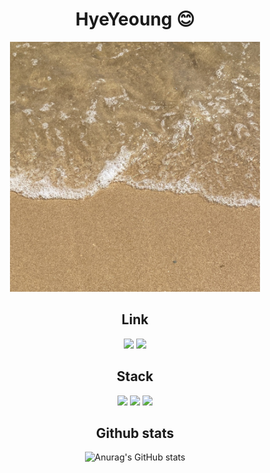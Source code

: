 <div align="center">

# HyeYeoung 😊

<img src="img/2F23D7C2-F55F-4026-8AE7-879EC9DD7AFB_1_105_c.jpeg" width="400" height="400"/>


## Link

<a href="https://thfl9671.tistory.com/" target="_blank"><img src="https://img.shields.io/badge/tistory-000000?style=flat-square&&logo=tistory&logoColor=white"/></a>   <a href="https://www.linkedin.com/in/%ED%98%9C%EC%98%81-%EA%B9%80-95376a294/" target="_blank"><img src="https://img.shields.io/badge/linkedin-0A66C2?style=flat-square&&logo=linkedin&logoColor=white"/></a>   

## Stack

<img src = "https://img.icons8.com/?size=100&id=55251&format=png&color=000000">  
<img src = "https://img.icons8.com/?size=100&id=MHcMYTljfKOr&format=png&color=000000">  
<img src = "https://img.icons8.com/?size=100&id=9nLaR5KFGjN0&format=png&color=000000">

## Github stats

![Anurag's GitHub stats](https://github-readme-stats.vercel.app/api?username=hyeyeoung&hide=stars,contribs&count_private=true&show_icons=true&theme=tokyonight)

</div>
